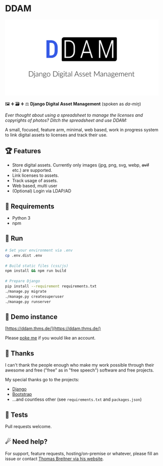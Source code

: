 # DDAM

![Logo](ddam/static/branding/ddam-social-preview.png)

🖼 ➕ 🗃 ➕ ⚖️ **Django Digital Asset Management** (spoken as *da-miŋ*)

*Ever thought about using a spreadsheet to manage the licenses and copyrights of photos? Ditch the spreadsheet and use DDAM:*

A small, focused, feature arm, minimal, web based, work in progress system to link digital assets to licenses and track their use.

## 🏆 Features

* Store digital assets. Currently only images (jpg, png, svg, webp, ~~avif~~ etc.) are supported.
* Link licenses to assets. 
* Track usage of assets.
* Web based, multi user
* (Optional) Login via LDAP/AD

## 💪 Requirements

* Python 3
* npm

## 🦘 Run

```bash
# Set your environment via .env
cp .env.dist .env  

# Build static files (css/js)
npm install && npm run build

# Prepare Django
pip install --requirement requirements.txt
./manage.py migrate
./manage.py createsuperuser
./manage.py runserver
```

## 🛝 Demo instance

[https://ddam.thms.de/](https://ddam.thms.de/)

Please [poke me](mailto:mail@thms.de) if you would like an account.


## 👏 Thanks

I can't thank the people enough who make my work possible through their awesome and free ("free" as in "free speech") software and free projects. 

My special thanks go to the projects:

* [Django](https://www.djangoproject.com/)
* [Bootstrap](https://getbootstrap.com/)
* ...and countless other (see `requirements.txt` and `packages.json`)
 
## 🐞 Tests

Pull requests welcome.

## ☄ Need help?

For support, feature requests, hosting/on-premise or whatever, please fill an issue or contact [Thomas Breitner via his website](https://thms.de/).
